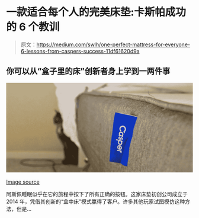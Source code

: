 # 一款适合每个人的完美床垫:卡斯帕成功的 6 个教训

> 原文：<https://medium.com/swlh/one-perfect-mattress-for-everyone-6-lessons-from-caspers-success-11df61620d9a>

## 你可以从“盒子里的床”创新者身上学到一两件事

![](img/c2b73eba8d84319be95fb1a909646ee2.png)

[Image source](https://flic.kr/p/Dh3TsE)

阿斯佩睡眠似乎在它的旅程中按下了所有正确的按钮。这家床垫初创公司成立于 2014 年，凭借其创新的“盒中床”模式赢得了客户。许多其他玩家试图模仿这种方法，但是…